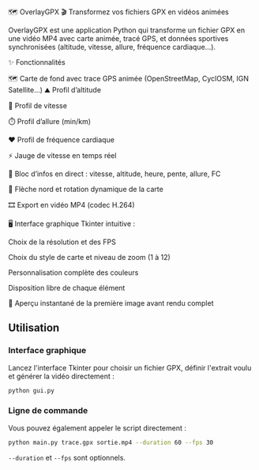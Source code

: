 🗺️ OverlayGPX
🎬 Transformez vos fichiers GPX en vidéos animées

OverlayGPX est une application Python qui transforme un fichier GPX en une vidéo MP4 avec carte animée, tracé GPS, et données sportives synchronisées (altitude, vitesse, allure, fréquence cardiaque…).

  ✨ Fonctionnalités

🗺️ Carte de fond avec trace GPS animée (OpenStreetMap, CyclOSM, IGN Satellite…)
⛰️ Profil d’altitude

🚴 Profil de vitesse

⏱️ Profil d’allure (min/km)

❤️ Profil de fréquence cardiaque

⚡ Jauge de vitesse en temps réel

📝 Bloc d’infos en direct : vitesse, altitude, heure, pente, allure, FC

🧭 Flèche nord et rotation dynamique de la carte

🎞️ Export en vidéo MP4 (codec H.264)

🖥️ Interface graphique Tkinter intuitive :

Choix de la résolution et des FPS

Choix du style de carte et niveau de zoom (1 à 12)

Personnalisation complète des couleurs

Disposition libre de chaque élément

📸 Aperçu instantané de la première image avant rendu complet

## Utilisation

### Interface graphique

Lancez l'interface Tkinter pour choisir un fichier GPX, définir l'extrait voulu
et générer la vidéo directement :

```bash
python gui.py
```

### Ligne de commande

Vous pouvez également appeler le script directement :

```bash
python main.py trace.gpx sortie.mp4 --duration 60 --fps 30
```

`--duration` et `--fps` sont optionnels.
